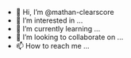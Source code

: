 - 👋 Hi, I’m @mathan-clearscore
- 👀 I’m interested in ...
- 🌱 I’m currently learning ...
- 💞️ I’m looking to collaborate on ...
- 📫 How to reach me ...

<!---
mathan-clearscore/mathan-clearscore is a ✨ special ✨ repository because its `README.md` (this file) appears on your GitHub profile.
You can click the Preview link to take a look at your changes.
--->
